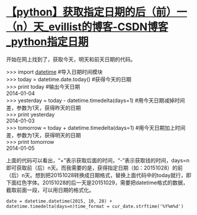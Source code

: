 # [【python】获取指定日期的后（前）一（n）天_evillist的博客-CSDN博客_python指定日期](https://blog.csdn.net/evillist/article/details/50522505)

开始在网上找到了，获取今天，明天和前天日期的代码。

\>>> import [datetime](https://so.csdn.net/so/search?q=datetime) #导入日期时间模块  
\>>> today = datetime.date.today() #获得今天的日期  
\>>> print today #输出今天日期  
2014-01-04   
\>>> yesterday = today - datetime.timedelta(days=1) #用今天日期减掉时间差，参数为1天，获得昨天的日期  
\>>> print yesterday  
2014-01-03   
\>>> tomorrow = today + datetime.timedelta(days=1) #用今天日期加上时间差，参数为1天，获得明天的日期  
\>>> print tomorrow  
2014-01-05 

上面的代码可以看出，“+”表示获取后面的时间，“-”表示获取钱的时间，days=n即可获取前（后）n天。而我需要的是，获得指定日期（如：20151028）的前（后）n天。想到把20151028转换成日期格式，替换上面代码中的today就行，即下面红色字体。20151028的后一天是20151029，需要把datetime格式的数据，截取前面一段，可以用日期的格式化。

```
date = datetime.datetime(2015, 10, 28) + datetime.timedelta(days=n)time_format = cur_date.strftime('%Y%m%d')
```
